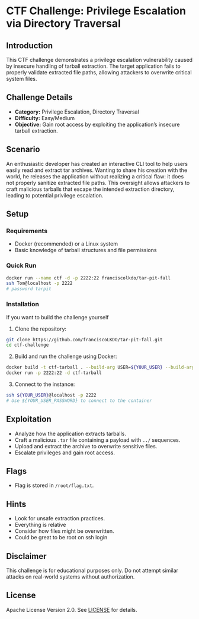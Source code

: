 # CTF Challenge: Privilege Escalation via Directory Traversal

## Introduction
This CTF challenge demonstrates a privilege escalation vulnerability caused by insecure handling of tarball extraction. The target application fails to properly validate extracted file paths, allowing attackers to overwrite critical system files.

## Challenge Details
- **Category:** Privilege Escalation, Directory Traversal
- **Difficulty:** Easy/Medium
- **Objective:** Gain root access by exploiting the application’s insecure tarball extraction.

## Scenario
An enthusiastic developer has created an interactive CLI tool to help users easily read and extract tar archives. Wanting to share his creation with the world, he releases the application without realizing a critical flaw: it does not properly sanitize extracted file paths. This oversight allows attackers to craft malicious tarballs that escape the intended extraction directory, leading to potential privilege escalation.

## Setup
### Requirements
- Docker (recommended) or a Linux system
- Basic knowledge of tarball structures and file permissions

### Quick Run 

```sh 
docker run --name ctf -d -p 2222:22 franciscolkdo/tar-pit-fall
ssh Tom@localhost -p 2222
# password tarpit
```

### Installation
If you want to build the challenge yourself
1. Clone the repository:
```sh
git clone https://github.com/franciscoLKDO/tar-pit-fall.git
cd ctf-challenge
```
2. Build and run the challenge using Docker:
```sh
docker build -t ctf-tarball . --build-arg USER=${YOUR_USER} --build-arg USER_PASSWORD=${YOUR_USER_PASSWORD} --build-arg FLAG=${YOUR_FLAG}
docker run -p 2222:22 -d ctf-tarball
```
3. Connect to the instance:
```sh
ssh ${YOUR_USER}@localhost -p 2222
# Use ${YOUR_USER_PASSWORD} to connect to the container
```

## Exploitation
- Analyze how the application extracts tarballs.
- Craft a malicious `.tar` file containing a payload with `../` sequences.
- Upload and extract the archive to overwrite sensitive files.
- Escalate privileges and gain root access.

## Flags
- Flag is stored in `/root/flag.txt`.

## Hints
- Look for unsafe extraction practices.
- Everything is relative
- Consider how files might be overwritten.
- Could be great to be root on ssh login

## Disclaimer
This challenge is for educational purposes only. Do not attempt similar attacks on real-world systems without authorization.

## License
Apache License Version 2.0. See [LICENSE](./LICENSE) for details.
